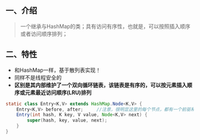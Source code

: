 ## 一、介绍

> 一个继承与HashMap的类；具有访问有序性，也就是，可以按照插入顺序或者访问顺序排列；

## 二、特性

* 和HashMap一样，基于散列表实现！
* 同样不是线程安全的
* **区别是其内部维护了一个双向循环链表，该链表是有序的，可以按元素插入顺序或元素最近访问顺序\(LRU\)排列**



```java
static class Entry<K,V> extends HashMap.Node<K,V> {
    Entry<K,V> before, after;     //注意，很明显这里的每个节点，都有一个前驱和后驱
    Entry(int hash, K key, V value, Node<K,V> next) {
        super(hash, key, value, next);
    }
}
```



